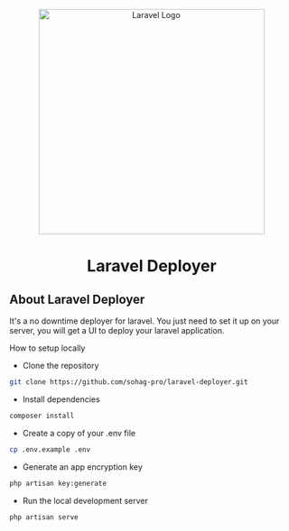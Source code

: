 <p align="center"><a href="https://laravel.com" target="_blank"><img src="https://raw.githubusercontent.com/laravel/art/master/logo-lockup/5%20SVG/2%20CMYK/1%20Full%20Color/laravel-logolockup-cmyk-red.svg" width="400" alt="Laravel Logo"></a></p>

<h1 align="center">
Laravel Deployer
</h1>

## About Laravel Deployer
It's a no downtime deployer for laravel. You just need to set it up on your server, you will get a UI to deploy your laravel application.



How to setup locally

-  Clone the repository
```bash
git clone https://github.com/sohag-pro/laravel-deployer.git
```

- Install dependencies
```bash
composer install
```

- Create a copy of your .env file
```bash
cp .env.example .env
```

- Generate an app encryption key
```bash
php artisan key:generate
```

- Run the local development server
```bash
php artisan serve
```


